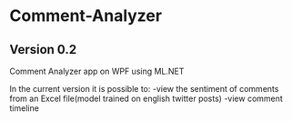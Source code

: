 # Comment-Analyzer
## Version 0.2
Comment Analyzer app on WPF using ML.NET

  In the current version it is possible to:
-view the sentiment of comments from an Excel file(model trained on english twitter posts)
-view comment timeline

